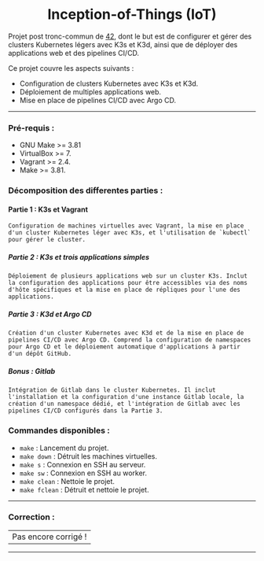 <h1 align="center">Inception-of-Things (IoT)</h1>

Projet post tronc-commun de [42](https://42.fr/), dont le but est de configurer et gérer des clusters Kubernetes légers avec K3s et K3d, ainsi que de déployer des applications web et des pipelines CI/CD.

Ce projet couvre les aspects suivants :

- Configuration de clusters Kubernetes avec K3s et K3d.
- Déploiement de multiples applications web.
- Mise en place de pipelines CI/CD avec Argo CD.

---

### Pré-requis :

- GNU Make >= 3.81
- VirtualBox >= 7.
- Vagrant >= 2.4.
- Make >= 3.81.

### Décomposition des differentes parties :

#### Partie 1 : K3s et Vagrant
    Configuration de machines virtuelles avec Vagrant, la mise en place d'un cluster Kubernetes léger avec K3s, et l'utilisation de `kubectl` pour gérer le cluster.

##### Partie 2 : K3s et trois applications simples
    Déploiement de plusieurs applications web sur un cluster K3s. Inclut la configuration des applications pour être accessibles via des noms d'hôte spécifiques et la mise en place de répliques pour l'une des applications.

##### Partie 3 : K3d et Argo CD
    Création d'un cluster Kubernetes avec K3d et de la mise en place de pipelines CI/CD avec Argo CD. Comprend la configuration de namespaces pour Argo CD et le déploiement automatique d'applications à partir d'un dépôt GitHub.

##### Bonus : Gitlab
    Intégration de Gitlab dans le cluster Kubernetes. Il inclut l'installation et la configuration d'une instance Gitlab locale, la création d'un namespace dédié, et l'intégration de Gitlab avec les pipelines CI/CD configurés dans la Partie 3.

### Commandes disponibles :

- `make` : Lancement du projet.
- `make down` : Détruit les machines virtuelles.
- `make s` : Connexion en SSH au serveur.
- `make sw` : Connexion en SSH au worker.
- `make clean` : Nettoie le projet.
- `make fclean` : Détruit et nettoie le projet.

---

### Correction :

| |
| --- |
| Pas encore corrigé ! |

---
